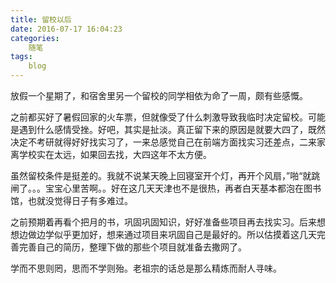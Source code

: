 ```yaml
---
title: 留校以后
date: 2016-07-17 16:04:23
categories: 
	随笔
tags:
 	blog
---
```

放假一个星期了，和宿舍里另一个留校的同学相依为命了一周，颇有些感慨。
<!-- more -->

之前都买好了暑假回家的火车票，但就像受了什么刺激导致我临时决定留校。可能是遇到什么感情受挫。好吧，其实是扯淡。真正留下来的原因是就要大四了，既然决定不考研就得好好找实习了，一来总感觉自己在前端方面找实习还差点，二来家离学校实在太远，如果回去找，大四这年不太方便。

虽然留校条件是挺差的。我就不说某天晚上回寝室开个灯，再开个风扇，”啪“就跳闸了。。。宝宝心里苦啊。。好在这几天天津也不是很热，再者白天基本都泡在图书馆，也就没觉得日子有多难过。

之前预期着再看个把月的书，巩固巩固知识，好好准备些项目再去找实习。后来想想边做边学似乎更加好，想来通过项目来巩固自己是最好的。所以估摸着这几天完善完善自己的简历，整理下做的那些个项目就准备去撒网了。

学而不思则罔，思而不学则殆。老祖宗的话总是那么精炼而耐人寻味。